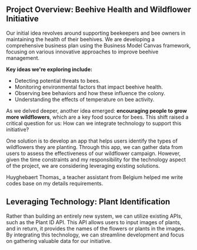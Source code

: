 
## Project Overview: Beehive Health and Wildflower Initiative

Our initial idea revolves around supporting beekeepers and bee owners in maintaining the health of their beehives. We are developing a comprehensive business plan using the Business Model Canvas framework, focusing on various innovative approaches to improve beehive management.

**Key ideas we're exploring include:**

- Detecting potential threats to bees.
- Monitoring environmental factors that impact beehive health.
- Observing bee behaviors and how these influence the colony.
- Understanding the effects of temperature on bee activity.
  
As we delved deeper, another idea emerged: **encouraging people to grow more wildflowers**, which are a key food source for bees. This shift raised a critical question for us: How can we integrate technology to support this initiative?

One solution is to develop an app that helps users identify the types of wildflowers they are planting. Through this app, we can gather data from users to assess the effectiveness of our wildflower campaign. However, given the time constraints and my responsibility for the technology aspect of the project, we are considering leveraging existing solutions.

Huyghebaert Thomas_ a teacher assistant from Belgium helped me write codes base on my details requirements.

## Leveraging Technology: Plant Identification
Rather than building an entirely new system, we can utilize existing APIs, such as the Plant ID API. This API allows users to input images of plants, and in return, it provides the names of the flowers or plants in the images. By integrating this technology, we can streamline development and focus on gathering valuable data for our initiative.
